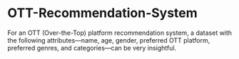 # OTT-Recommendation-System
For an OTT (Over-the-Top) platform recommendation system, a dataset with the following attributes—name, age, gender, preferred OTT platform, preferred genres, and categories—can be very insightful.
